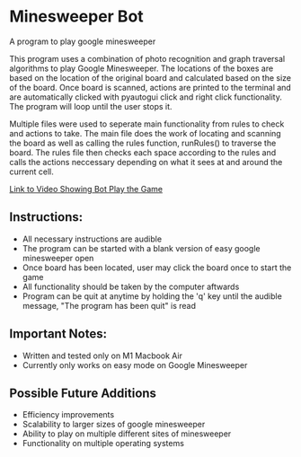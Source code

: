 # Minesweeper Bot
A program to play google minesweeper

This program uses a combination of photo recognition and graph traversal algorithms to play Google Minesweeper. The locations of the boxes are based on the location of the original board and calculated based on the size of the board. Once board is scanned, actions are printed to the terminal and are automatically clicked with pyautogui click and right click functionality. The program will loop until the user stops it.

Multiple files were used to seperate main functionality from rules to check and actions to take. The main file does the work of locating and scanning the board as well as calling the rules function, runRules() to traverse the board. The rules file then checks each space according to the rules and calls the actions neccessary depending on what it sees at and around the current cell.

[Link to Video Showing Bot Play the Game](https://youtu.be/AamBpv2I_P8)

## Instructions:

* All necessary instructions are audible
* The program can be started with a blank version of easy google minesweeper open
* Once board has been located, user may click the board once to start the game
* All functionality should be taken by the computer aftwards
* Program can be quit at anytime by holding the 'q' key until the audible message, "The program has been quit" is read

## Important Notes:

* Written and tested only on M1 Macbook Air
* Currently only works on easy mode on Google Minesweeper

## Possible Future Additions

* Efficiency improvements
* Scalability to larger sizes of google minesweeper
* Ability to play on multiple different sites of minesweeper
* Functionality on multiple operating systems






